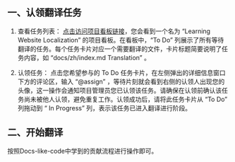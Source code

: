 ## 一、认领翻译任务​

1. 查看任务列表：
   [点击访问项目看板链接](https://github.com/orgs/TCCQUPT/projects/6/views/1)，您会看到一个名为 “Learning Website Localization” 的项目看板。在看板中，“To Do” 列展示了所有等待翻译的任务。每个任务卡片对应一个需要翻译的文件，卡片标题简要说明了任务内容，如 “docs/zh/index.md Translation” 。​
   
2. 认领任务：
   点击您希望参与的 To Do 任务卡片，在左侧弹出的详细信息窗口下方的评论区，输入 “@assign” ，等待片刻就会看到右侧的认领人出现您的头像，这一操作会通知项目管理员您已认领该任务。请确保在认领前确认该任务尚未被他人认领，避免重复工作。认领成功后，请将此任务卡片从 “To Do” 列拖动到 “ In Progress” 列，表示该任务已进入翻译进行阶段。

## 二、开始翻译

按照Docs-like-code中学到的贡献流程进行操作即可。
